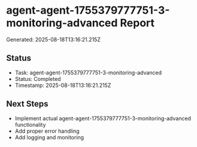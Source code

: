 # agent-agent-1755379777751-3-monitoring-advanced Report

Generated: 2025-08-18T13:16:21.215Z

## Status
- Task: agent-agent-1755379777751-3-monitoring-advanced
- Status: Completed
- Timestamp: 2025-08-18T13:16:21.215Z

## Next Steps
- Implement actual agent-agent-1755379777751-3-monitoring-advanced functionality
- Add proper error handling
- Add logging and monitoring
